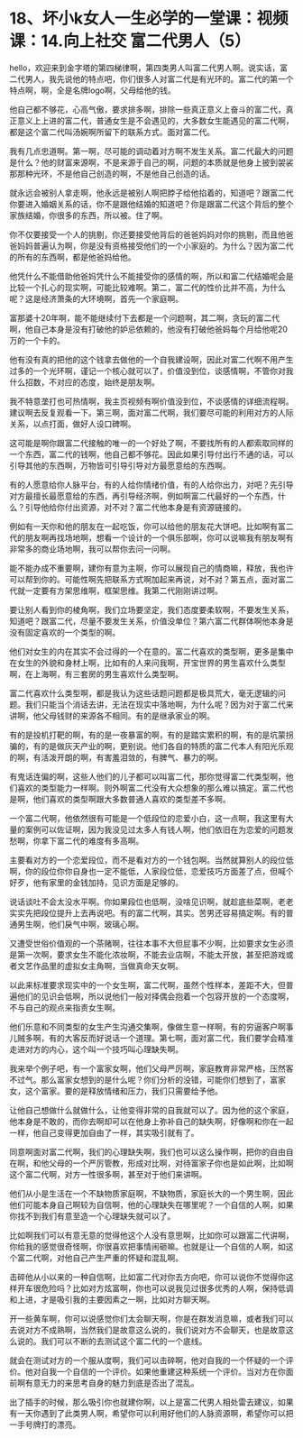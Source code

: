 # 18、坏小k女人一生必学的一堂课：视频课：14.向上社交 富二代男人（5）

hello，欢迎来到金字塔的第四梯律啊，第四类男人叫富二代男人啊。说实话，富二代男人，我先说他的特点吧，你们很多人对富二代是有光环的。富二代的第一个特点啊，啊，全是名牌logo啊，父母给他的钱。

他自己都不够花，心高气傲，要求排多啊，排除一些真正意义上奋斗的富二代，真正意义上上进的富二代，普通女生是不会遇见的，大多数女生能遇见的富二代啊，都是这个富二代叫汤婉啊所留下的联系方式。面对富二代。

我有几点忠道啊。第一啊，尽可能的调动着对方啊不发生关系。富二代最大的问题是什么？他的财富来源啊，不是来源于自己的啊，问题的本质就是他身上披到袈裟那那种光环，不是他自己创造的啊，不是他自己创造的话。

就永远会被别人拿走啊，他永远是被别人啊把脖子给他掐着的，知道吧？跟富二代你要进入婚姻关系的话，你不是跟他结婚的知道吧？你是跟富二代这个背后的整个家族结婚，你很多的东西，所以被。住了啊。

你不仅要接受一个人的挑剔，你还要接受他背后的爸爸妈妈对你的挑剔，而且他爸爸妈妈普遍认为啊，你是没有资格接受他们的一个小家庭的。为什么？因为富二代的所有的东西啊，都是他爸妈给他。

他凭什么不能借助他爸妈凭什么不能接受你的感情的啊，所以和富二代结婚呢会是比较一个扎心的现实啊，可能比较难啊。第二，富二代的性价比并不高，为什么呢？这是经济萧条的大环境啊，首先一个家庭啊。

富那婆十20年啊，能不能继续付下去都是一个问题啊，其二啊，贪玩的富二代啊，他自己本身是没有打破他的妒忌依赖的，他没有打破他爸妈每个月给他呢20万的一个卡的。

他有没有真的把他的这个钱拿去做他的一个自我建设啊，因此对富二代啊不用产生过多的一个光环啊，谨记一个核心就可以了，价值没到位，谈感情啊，不管你对我什么招数，不对应的态度，始终是朋友啊。

我不特意垄打也可热情啊，我主页视频有啊价值没到位，不谈感情的详细流程啊。建议啊去反复观看一下。第三啊，面对富二代啊，我们要尽可能的利用对方的人际关系，以点打面，做好人设口碑啊。

这可能是啊你跟富二代接触的唯一的一个好处了啊，不要找所有的人都索取同样的一个东西，富二代的钱啊，他自己都不够花。因此如果引导付出行不通的话，可以引导其他的东西啊，万物皆可引导引导对方最愿意给的东西啊。

有的人愿意给你人脉平台，有的人给你情绪价值，有的人给你出力，对吧？先引导对方最擅长最愿意给的东西，再引导经济啊，例如啊富二代最好的一个东西，什么？引导他给你付出资源，对不对？富二代他本身是有资源链接的。

例如有一天你和他的朋友在一起吃饭，你可以给他的朋友花大饼吧。比如啊有富二代的朋友啊再找场地啊，想看一个设计的一个俱乐部啊，你可以说嘛我有朋友啊有非常多的商业场地啊，我可以帮你去问一问啊。

能不能办成不重要啊，建你有意为主啊，你可以展现自己的情商嘛，释放，我也许可以帮到你的。可能性啊先把联系方式啊加起来再说，对不对？第五点，面对富二代就一定要有方架思维啊，框架思维。我第二代刚刚讲过啊。

要让别人看到你的棱角啊，我们立场要坚定，我们态度要柔软啊，不要发生关系，知道吧？跟富二代，尽量不要发生关系，价值没单位？第六富二代群体啊他本身是没有固定喜欢的一个类型的啊。

他们对女生的内在其实不会过得的一个在意的。富二代喜欢的类型啊，更多是集中在女生的外貌和身材上啊，比如有的人来问我啊，开宝世界的男生喜欢什么类型啊，在上海啊，有三套房的男生喜欢什么类型啊。

富二代喜欢什么类型啊，都是我认为这些话题问题都是极具荒大，毫无逻辑的问题。我们只能当个消话去讲，无法在现实中落地啊，为什么呢？因为对于富二代来讲啊，他父母钱财的来源各不相同。有的是继承家业的啊。

有的是投机打靶的啊，有的是一夜暴富的啊，有的是踏实累积的啊，有的是坑蒙拐骗的，有的是做灰天产业的啊，更别说。他们各自的特质的富二代本人有阳光乐观的啊，有活泼开朗的啊，有害羞泪敛的，有脾气、暴力的啊。

有鬼话连偏的啊，这些人他们的儿子都可以叫富二代，那你觉得富二代类型啊，他们喜欢的类型能力一样啊。则外啊富二代没有大众想象的那么难以搞定。富二代也是啊，他们喜欢的类型啊跟大多数普通人喜欢的类型差不多啊。

一个富二代啊，他依然很有可能是一个低段位的恋爱小白，这一点啊，我这里有大量的案例可以佐证啊，因为我没见过太多人有钱人啊，他们依旧在为恋爱的问题发愁啊，你拿下富二代的难度有多高啊。

主要看对方的一个恋爱段位，而不是看对方的一个钱包啊。当然就算别人的段位低啊，你的段位你你自身也一定不能低，人家段位低，恋爱技巧方面差了点，但喊个好歹，他有家里的金钱加持，见识方面是足够的。

说话谈吐不会太没水平啊。你如果段位也低啊，没啥见识啊，就趁底些菜啊，老老实实先把段位提升上去再说吧。有的富二代啊，其实。苦男还容易搞定啊。有的普通男生啊，他们戾气中啊，玻璃心啊。

又遭受世俗价值观的一个茶赌啊，往往本事不大但屁事不少啊，比如要求女生必须是第一次啊，要求女生不能化浓妆啊，不能去业店啊，不能太开放，甚至把游戏或者文艺作品里的虚拟女主角啊，当做真命天女啊。

以此来标准要求现实中的一个女生啊，富二代啊，虽然个性样本，差距不大，但普遍他们的见识会低啊，所以说他们一般对择偶会抱着一个包容开放的一个态度啊，不与自己的观点来指责女生啊。

他们乐意和不同类型的女生产生沟通交集啊，像做生意一样啊，有的穷逼客户啊事儿贼多啊，有的大客反而好说话一个道理。第七啊，面对富二代，我们要学会精准走进对方的内心，这个叫一个技巧叫心理缺失啊。

我来举个例子吧，有一个富家女啊，他们父母严厉啊，家庭教育非常严格，压然客不过气。那么富家女想到的是什么呢？你们分析的没错，可能你们想到了，富家女，这个富家。要的是释放情绪和压力，我们只需要给予他。

让他自己想做什么就做什么，让他变得非常的自我就可以了。因为他的这个家庭，他本身是不敢的，而你去啊却可以在他身上弥补自己的缺失啊，好像啊和你在一起一样，他自己变得更加自由了一样，其实吸引就有了。

同意啊面对富二代啊，我们的心理缺失啊，我们也可以这么操作啊，把你的自由自在啊，和他父母的一个严厉管教，形成对比啊，对待富家子你也是如此啊，比如啊这个富二代啊，对方一性很多啊，甚至对于他们来讲啊。

他们从小是生活在一个不缺物质家庭啊，不缺物质，家庭长大的一个男生啊，因此他们可能本身自己啊较为自信啊，他的心理缺失在哪里呢？一个自信的人啊，如果你找不到我们有意至造一个心理缺失就可以了。

比如啊我们可以有意无意的觉得他这个人没有意思啊，比如你可以跟富二代讲啊，你给我的感觉很奇怪啊，你很喜欢把事情闹砸嘛。也就是让一个自信的人啊，如这个富二代啊，对他自己产生严重的怀疑和混乱啊。

击碎他从小以来的一种自信啊，比如富二代对你去方向吧，你可以说你不觉得你这样开车很危险吗？比如对方炫富啊，你也可以说我见过很多优秀的人啊，保持低调和上进，才是吸引我的主要因素之一啊，比如对方聊天啊。

开一些黄车啊，你可以说感觉你们太会聊天啊，你是在群发消息嘛，或者我们可以去说对方不成熟啊，当然我们是故意这么说的，我们说对方不会聊天，也是故意这么说的。我们可以不断的去测试这个富二代的一个底线。

就会在测试对方的一个服从度啊，我们可以击碎啊，他对自我的一个怀疑的一个评价。他对自我一个自信的一个评价。如果他重建这种系统一个评价。当对方在你面前啊有意无力的来思考自身的魅力到底是否出了混乱。

出了插手的时候，那么吸引你也就建你啊，以上是富二代男人相处雷去建议，如果有一天你遇到了此类男人啊，希望你可以利用好他们的人脉资源啊，希望你可以把一手号牌打的漂亮。

